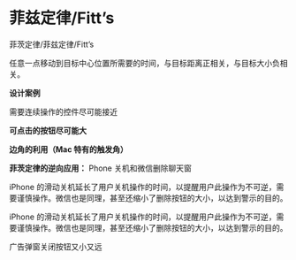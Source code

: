 # 菲兹定律/Fitt’s

菲茨定律/菲兹定律/Fitt’s

任意一点移动到目标中心位置所需要的时间，与目标距离正相关，与目标大小负相关。&#x20;

**设计案例**

需要连续操作的控件尽可能接近

**可点击的按钮尽可能大**

**边角的利用（Mac 特有的触发角）**

**菲茨定律的逆向应用：** Phone 关机和微信删除聊天窗

iPhone 的滑动关机延长了用户关机操作的时间，以提醒用户此操作为不可逆，需要谨慎操作。微信也是同理，甚至还缩小了删除按钮的大小，以达到警示的目的。&#x20;

iPhone 的滑动关机延长了用户关机操作的时间，以提醒用户此操作为不可逆，需要谨慎操作。微信也是同理，甚至还缩小了删除按钮的大小，以达到警示的目的。&#x20;

广告弹窗关闭按钮又小又远&#x20;
